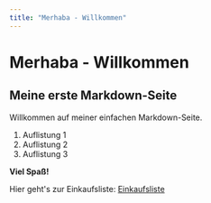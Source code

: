 ```yaml
---
title: "Merhaba - Willkommen"
---
```


# Merhaba - Willkommen

## Meine erste Markdown-Seite

Willkommen auf meiner einfachen Markdown-Seite.

1. Auflistung 1
2. Auflistung 2
3. Auflistung 3

**Viel Spaß!**

Hier geht's zur Einkaufsliste: [Einkaufsliste](details.md)

